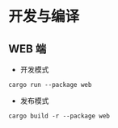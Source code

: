 # 开发与编译

## WEB 端

- 开发模式

```shell
cargo run --package web
```

- 发布模式

```shell
cargo build -r --package web
```
